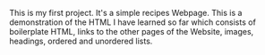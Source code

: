 This is my first project. It's a simple recipes Webpage. This is a demonstration of the HTML I have learned so far which consists of boilerplate HTML, links to the other pages of the Website, images, headings, ordered and unordered lists.